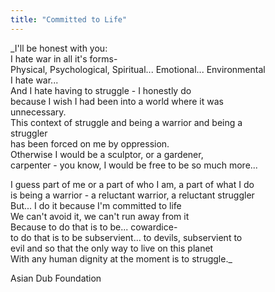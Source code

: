 ```yaml
---
title: "Committed to Life"
---
```


_I'll be honest with you:  
I hate war in all it's forms-  
Physical, Psychological, Spiritual... Emotional... Environmental  
I hate war...  
And I hate having to struggle - I honestly do  
because I wish I had been into a world where it was  
unnecessary.  
This context of struggle and being a warrior and being a  
struggler  
has been forced on me by oppression.  
Otherwise I would be a sculptor, or a gardener,  
carpenter - you know, I would be free to be so much more...

I guess part of me or a part of who I am, a part of what I do  
is being a warrior - a reluctant warrior, a reluctant struggler  
But... I do it because I'm committed to life  
We can't avoid it, we can't run away from it  
Because to do that is to be... cowardice-  
to do that is to be subservient... to devils, subservient to  
evil and so that the only way to live on this planet  
With any human dignity at the moment is to struggle._

Asian Dub Foundation

